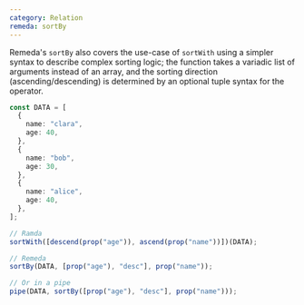 ```yaml
---
category: Relation
remeda: sortBy
---
```


Remeda's `sortBy` also covers the use-case of `sortWith` using a simpler syntax
to describe complex sorting logic; the function takes a variadic list of
arguments instead of an array, and the sorting direction (ascending/descending)
is determined by an optional tuple syntax for the operator.

```ts
const DATA = [
  {
    name: "clara",
    age: 40,
  },
  {
    name: "bob",
    age: 30,
  },
  {
    name: "alice",
    age: 40,
  },
];

// Ramda
sortWith([descend(prop("age")), ascend(prop("name"))])(DATA);

// Remeda
sortBy(DATA, [prop("age"), "desc"], prop("name"));

// Or in a pipe
pipe(DATA, sortBy([prop("age"), "desc"], prop("name")));
```
